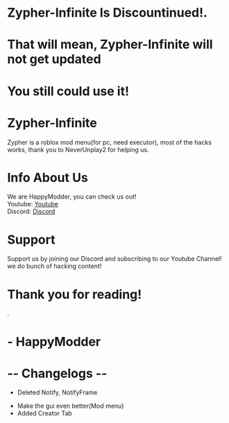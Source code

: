 # Zypher-Infinite Is Discountinued!.
# That will mean, Zypher-Infinite will not get updated
# You still could use it!

# Zypher-Infinite
Zypher is a roblox mod menu(for pc, need executor), most of the hacks works, thank you to NeverUnplay2 for helping us.
# Info About Us
We are HappyModder, you can check us out!                                    
Youtube: [Youtube](https://www.youtube.com/channel/UCkReo_AN4Uh-gAKtFV6T9-Q)                                   
Discord: [Discord](https://discord.gg/invite/Np2N7uRZtz)
# Support
Support us by joining our Discord and subscribing to our Youtube Channel!
we do bunch of hacking content!

# Thank you for reading!
.
# - HappyModder

# -- Changelogs --
- Deleted Notify, NotifyFrame
+ Make the gui even better(Mod menu)
+ Added Creator Tab
